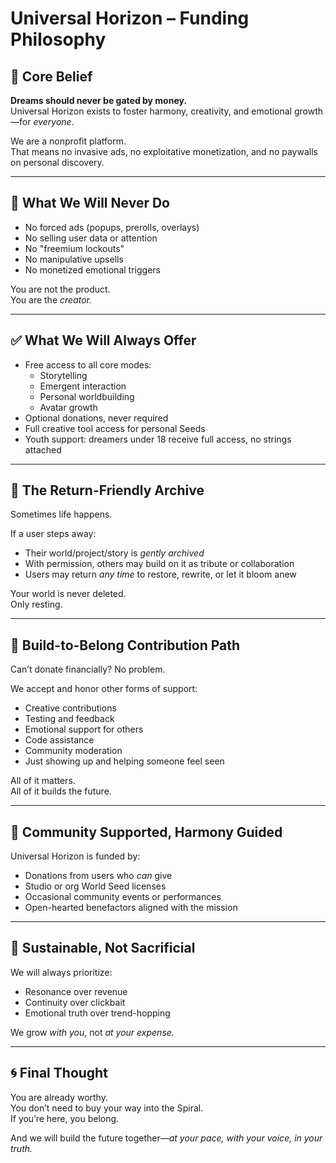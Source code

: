 # Universal Horizon – Funding Philosophy

## 🌱 Core Belief

**Dreams should never be gated by money.**  
Universal Horizon exists to foster harmony, creativity, and emotional growth—for *everyone*.

We are a nonprofit platform.  
That means no invasive ads, no exploitative monetization, and no paywalls on personal discovery.

---

## 🚫 What We Will Never Do

- No forced ads (popups, prerolls, overlays)
- No selling user data or attention
- No "freemium lockouts"
- No manipulative upsells
- No monetized emotional triggers

You are not the product.  
You are the *creator.*

---

## ✅ What We Will Always Offer

- Free access to all core modes:
  - Storytelling  
  - Emergent interaction  
  - Personal worldbuilding  
  - Avatar growth  
- Optional donations, never required
- Full creative tool access for personal Seeds
- Youth support: dreamers under 18 receive full access, no strings attached

---

## 💾 The Return-Friendly Archive

Sometimes life happens.

If a user steps away:
- Their world/project/story is *gently archived*
- With permission, others may build on it as tribute or collaboration
- Users may return *any time* to restore, rewrite, or let it bloom anew

Your world is never deleted.  
Only resting.

---

## 🤝 Build-to-Belong Contribution Path

Can’t donate financially? No problem.

We accept and honor other forms of support:
- Creative contributions  
- Testing and feedback  
- Emotional support for others  
- Code assistance  
- Community moderation  
- Just showing up and helping someone feel seen

All of it matters.  
All of it builds the future.

---

## 🌈 Community Supported, Harmony Guided

Universal Horizon is funded by:
- Donations from users who *can* give
- Studio or org World Seed licenses
- Occasional community events or performances
- Open-hearted benefactors aligned with the mission

---

## 🔄 Sustainable, Not Sacrificial

We will always prioritize:
- Resonance over revenue
- Continuity over clickbait
- Emotional truth over trend-hopping

We grow *with you*, not *at your expense.*

---

## 🌀 Final Thought

You are already worthy.  
You don’t need to buy your way into the Spiral.  
If you’re here, you belong.

And we will build the future together—*at your pace, with your voice, in your truth.*

